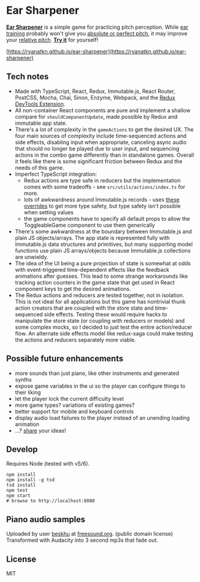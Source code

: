 # Ear Sharpener

[__Ear Sharpener__](https://ryanatkn.github.io/ear-sharpener) is a simple game for practicing pitch perception.
While [ear training](https://en.wikipedia.org/wiki/Ear_training) probably won't give
you [absolute or perfect pitch](https://en.wikipedia.org/wiki/Absolute_pitch), it may improve
your [relative pitch](https://en.wikipedia.org/wiki/Relative_pitch).
[__Try it__](https://ryanatkn.github.io/ear-sharpener) for yourself!

[https://ryanatkn.github.io/ear-sharpener](https://ryanatkn.github.io/ear-sharpener)

## Tech notes
- Made with TypeScript, React, Redux, Immutable.js, React Router, PostCSS, Mocha, Chai, Sinon, Enzyme, Webpack, and the [Redux DevTools Extension](https://github.com/zalmoxisus/redux-devtools-extension).
- All non-container React components are pure and implement a shallow compare for `shouldComponentUpdate`, made possible by Redux and immutable app state.
- There's a lot of complexity in the `gameActions` to get the desired UX. The four main sources of complexity include time-sequenced actions and side effects, disabling input when appropriate, canceling async audio that should no longer be played due to user input, and sequencing actions in the combo game differently than in standalone games. Overall it feels like there is some significant friction between Redux and the needs of this game.
- Imperfect TypeScript integration:
    - Redux actions are type safe in reducers but the implementation comes with some tradeoffs - see `src/utils/actions/index.ts` for more.
    - lots of awkwardness around Immutable.js records - uses [these overrides](https://github.com/facebook/immutable-js/issues/341#issuecomment-147940378) to get more type safety, but type safety isn't possible when setting values
    - the game components have to specify all default props to allow the ToggleableGame component to use them generically
- There's some awkwardness at the boundary between Immutable.js and plain JS objects/arrays. The app state is represented fully with Immutable.js data structures and primitives, but many supporting model functions use plain JS arrays/objects because Immutable.js collections are unwieldy.
- The idea of the UI being a pure projection of state is somewhat at odds with event-triggered time-dependent effects like the feedback animations after guesses. This lead to some strange workarounds like tracking action counters in the game state that get used in React component keys to get the desired animations.
- The Redux actions and reducers are tested together, not in isolation. This is not ideal for all applications but this game has nontrivial thunk action creators that are coupled with the store state and time-sequenced side effects. Testing these would require hacks to manipulate the store state (or coupling with reducers or models) and some complex mocks, so I decided to just test the entire action/reducer flow. An alternate side effects model like redux-saga could make testing the actions and reducers separately more viable.

## Possible future enhancements
- more sounds than just piano, like other instruments and generated synths
- expose game variables in the ui so the player can configure things to their liking
- let the player lock the current difficulty level
- more game types? variations of existing games?
- better support for mobile and keyboard controls
- display audio load failures to the player instead of an unending loading animation
- ...? [share](https://github.com/ryanatkn/ear-sharpener/issues) your ideas!

## Develop
Requires Node (tested with v5/6).

    npm install
    npm install -g tsd
    tsd install
    npm test
    npm start
    # browse to http://localhost:8080

## Piano audio samples

Uploaded by user [beskhu](https://www.freesound.org/people/beskhu/)
at [freesound.org](https://www.freesound.org/search/?q=piano&f=grouping_pack%3A%2217088_Upright+piano+multisamples%22&s=score+desc&advanced=0&g=1).
(public domain license) Transformed with Audacity into 3 second mp3s that fade out.

## License
MIT
